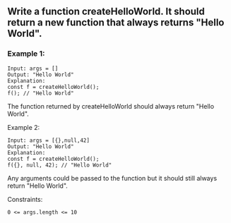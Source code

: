 ## Write a function createHelloWorld. It should return a new function that always returns "Hello World".
 

### Example 1:

    Input: args = []
    Output: "Hello World"
    Explanation:
    const f = createHelloWorld();
    f(); // "Hello World"

The function returned by createHelloWorld should always return "Hello World".


Example 2:


    Input: args = [{},null,42]
    Output: "Hello World"
    Explanation:
    const f = createHelloWorld();
    f({}, null, 42); // "Hello World"


Any arguments could be passed to the function but it should still always return "Hello World".

 

Constraints:

    0 <= args.length <= 10